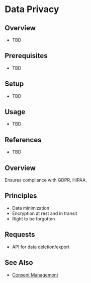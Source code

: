 # Data Privacy

## Overview
- TBD

## Prerequisites
- TBD

## Setup
- TBD

## Usage
- TBD

## References
- TBD


## Overview
Ensures compliance with GDPR, HIPAA.

## Principles
- Data minimization
- Encryption at rest and in transit
- Right to be forgotten

## Requests
- API for data deletion/export

## See Also
- [Consent Management](CONSENT_MANAGEMENT.md)
